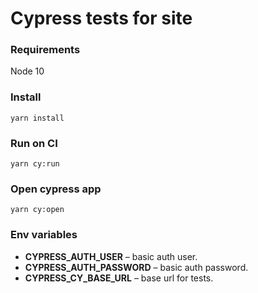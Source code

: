 # Cypress tests for site

### Requirements

Node 10

### Install

```
yarn install
```

### Run on CI

```
yarn cy:run
```

### Open cypress app

```
yarn cy:open
```

### Env variables

- **CYPRESS_AUTH_USER** – basic auth user.
- **CYPRESS_AUTH_PASSWORD** – basic auth password.
- **CYPRESS_CY_BASE_URL** – base url for tests.


